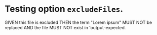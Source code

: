 # Testing option `excludeFiles`.

GIVEN this file is excluded
THEN the term "Lorem ipsum" MUST NOT be replaced
AND the file MUST NOT exist in 'output-expected.
